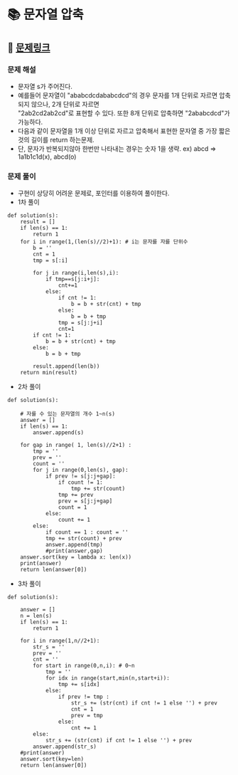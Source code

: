 
# 📚 문자열 압축

## 📌 [문제링크](https://school.programmers.co.kr/learn/courses/30/lessons/60057)

### 문제 해설

- 문자열 s가 주어진다.
- 예를들어 문자열이 "ababcdcdababcdcd"의 경우 문자를 1개 단위로 자르면 압축되지 않으나, 2개 단위로 자르면  
"2ab2cd2ab2cd"로 표현할 수 있다. 또한 8개 단위로 압축하면 "2ababcdcd"가 가능하다.
- 다음과 같이 문자열을 1개 이상 단위로 자르고 압축해서 표현한 문자열 중 가장 짧은 것의 길이를 return 하는문제.
- 단, 문자가 반복되지않아 한번만 나타내는 경우는 숫자 1을 생략. ex) abcd => 1a1b1c1d(x), abcd(o)

### 문제 풀이

- 구현이 상당히 어려운 문제로, 포인터를 이용하여 풀이한다.
- 1차 풀이

```
def solution(s):
    result = []
    if len(s) == 1:
        return 1
    for i in range(1,(len(s)//2)+1): # i는 문자를 자를 단위수
        b = ''
        cnt = 1
        tmp = s[:i]
        
        for j in range(i,len(s),i):
            if tmp==s[j:i+j]:
                cnt+=1
            else:
                if cnt != 1:
                    b = b + str(cnt) + tmp
                else:
                    b = b + tmp
                tmp = s[j:j+i]
                cnt=1
        if cnt != 1:
            b = b + str(cnt) + tmp
        else: 
            b = b + tmp
            
        result.append(len(b))
    return min(result)
```

- 2차 풀이

```
def solution(s):
    
    # 자를 수 있는 문자열의 개수 1~n(s)
    answer = []
    if len(s) == 1:
        answer.append(s)
        
    for gap in range( 1, len(s)//2+1) :
        tmp = ''
        prev = ''
        count = ''
        for j in range(0,len(s), gap):
            if prev != s[j:j+gap]:
                if count != 1:
                    tmp += str(count)
                tmp += prev
                prev = s[j:j+gap]
                count = 1
            else:
                count += 1
        else:
            if count == 1 : count = ''
            tmp += str(count) + prev
            answer.append(tmp)
            #print(answer,gap)
    answer.sort(key = lambda x: len(x))
    print(answer)
    return len(answer[0])
```

- 3차 풀이

```
def solution(s):
    
    answer = []
    n = len(s)
    if len(s) == 1:
        return 1
    
    for i in range(1,n//2+1):
        str_s = ''
        prev = ''
        cnt = ''
        for start in range(0,n,i): # 0~n
            tmp = ''
            for idx in range(start,min(n,start+i)):
                tmp += s[idx]
            else:
                if prev != tmp :
                    str_s += (str(cnt) if cnt != 1 else '') + prev
                    cnt = 1
                    prev = tmp
                else:
                    cnt += 1
        else:
            str_s += (str(cnt) if cnt != 1 else '') + prev
        answer.append(str_s)
    #print(answer)
    answer.sort(key=len)
    return len(answer[0])
```
